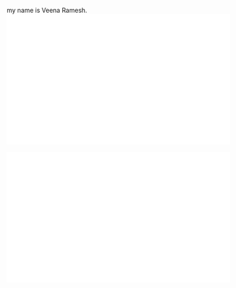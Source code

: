 my name is Veena Ramesh. 
![](https://raw.githubusercontent.com/veenaramesh/github-stats/master/generated/overview.svg#gh-dark-mode-only)


![](https://raw.githubusercontent.com/veenaramesh/github-stats/master/generated/languages.svg#gh-dark-mode-only)
